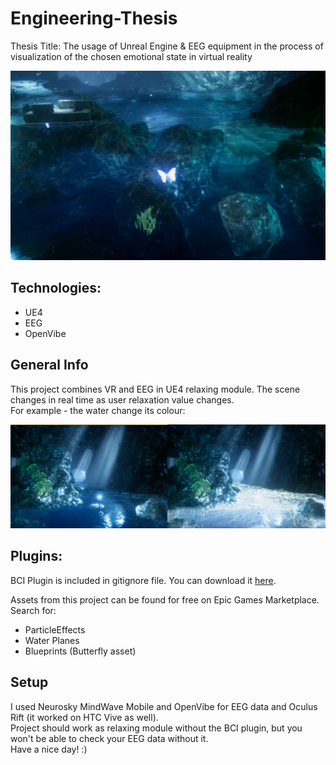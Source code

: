# Engineering-Thesis

Thesis Title: The usage of Unreal Engine & EEG equipment in the process of
visualization of the chosen emotional state in virtual reality

![Project](./images/inz2.png)

## Technologies:

* UE4
* EEG
* OpenVibe

## General Info

This project combines VR and EEG in UE4 relaxing module.
The scene changes in real time as user relaxation value changes. <br  >
For example - the water change its colour:

![Water](./images/inz1.png)

## Plugins:

BCI Plugin is included in gitignore file.
You can download it [here](https://www.unrealengine.com/marketplace/braincomputerinterface-ue4plugin).

Assets from this project can be found for free on Epic Games Marketplace. Search for:
* ParticleEffects
* Water Planes
* Blueprints (Butterfly asset)

## Setup

I used Neurosky MindWave Mobile and OpenVibe for EEG data and Oculus Rift (it worked on HTC Vive as well). <br  >
Project should work as relaxing module without the BCI plugin, but you won't be able to check your EEG data without it. <br  >
Have a nice day! :)

